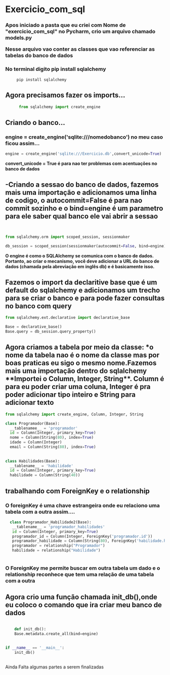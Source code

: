 <h1>Exercicio_com_sql </h1>

<h3> Apos iniciado a pasta que eu criei com Nome de "exercicio_com_sql" no Pycharm, crio um arquivo chamado models.py
    <p>
    Nesse arquivo vao conter as classes que vao referenciar as tabelas do banco de dados
    </p>
</h3>


<h3> No terminal digito pip install sqlalchemy </h3>
  
 ````Windows PowerShell
      pip install sqlalchemy
  ````
<h2>Agora precisamos fazer os imports...</h2>

````Python
      from sqlalchemy import create_engine
  ````

<h2>Criando o banco... </h2>
<h3>  <strong> engine = create_engine('sqlite:///nomedobanco') </strong>
no meu caso ficou assim... </h3>


```Python
engine = create_engine('sqlite:///Exercicio.db',convert_unicode=True)

```
**convert_unicode = True é para nao ter problemas com acentuações no banco de dados**

<h2> -Criando a sessao do banco de dados, fazemos mais uma importação e adicionamos uma linha de codigo, o autocommit=False é para nao commit sozinho e o bind=engine é um parametro para ele saber qual banco ele vai abrir a sessao</h2>

  ```Python


from sqlalchemy.orm import scoped_session, sessionmaker

db_session = scoped_session(sessionmaker(autocommit=False, bind=engine))
```
**O engine é como o SQLAlchemy se comunica com o banco de dados. Portanto, ao criar o mecanismo, você deve adicionar a URL do banco de dados (chamada pela abreviação em inglês db) e é basicamente isso.**

<h2>Fazemos o import da declaritive base que é um default do sqlalchemy e adicionamos um trecho para se criar o banco e para pode fazer consultas no banco com query </h2>


  ```Python
from sqlalchemy.ext.declarative import declarative_base

Base = declarative_base()
Base.query = db_session.query_property()


```

<h2>Agora criamos a tabela por meio da classe: *o nome da tabela nao é o nome da classe mas por boas praticas eu sigo o mesmo nome.Fazemos mais uma importação dentro do sqlalchemy
**Importei o Column, Integer, String**. Column é para eu poder criar uma coluna, Integer é pra poder adicionar tipo inteiro e String para adicionar texto </h2>

  ```Python
from sqlalchemy import create_engine, Column, Integer, String

class Programador(Base):
    __tablenamee__ = 'programador'
    id = Column(Integer, primary_key=True)
    nome = Column(String(80), index=True)
    idade = Column(Integer)
    email = Column(String(80), index=True)
    
    
class Habilidades(Base):
    __tablename__ = 'habilidade'
    id = Column(Integer, primary_key=True)
    habilidade = Column(String(40))

```

<h2> trabalhando com ForeignKey e o relationship </h2>
    <h3>O foreignKey é uma chave estrangeira onde  eu relaciono uma tabela com a outra assim.... </h3>
    
 ```Python
   class Programador_Habilidade2(Base):
    __tablename__ = 'programador_habilidades'
    id = Column(Integer, primary_key=True)
    programador_id = Column(Integer, ForeignKey('programador.id'))
    programador_habilidade = Column(String(80), ForeignKey('habilidade.habilidade'))
    programador = relationship("Programador")
    habilidade = relationship("Habilidade")
    		
```
  <h3> 	O ForeignKey me permite buscar em outra tabela um dado e o   relationship reconhece que tem uma relação de uma tabela com a outra </h3>

<h2> 
Agora crio uma função chamada init_db(),onde eu coloco o comando que ira criar meu banco de dados </h2>

```Python

    def init_db():
    Base.metadata.create_all(bind=engine)
    
    
if __name__ == '__main__':
    init_db()
    
````


Ainda Falta algumas partes a serem finalizadas






    
